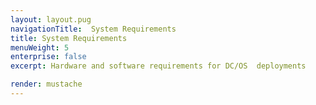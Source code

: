 ```yaml
---
layout: layout.pug
navigationTitle:  System Requirements
title: System Requirements
menuWeight: 5
enterprise: false
excerpt: Hardware and software requirements for DC/OS  deployments

render: mustache
---
```


